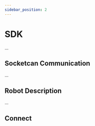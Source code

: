 ```yaml
---
sidebar_position: 2
---
```

# SDK

...

## Socketcan Communication

...

## Robot Description

...

## Connect
